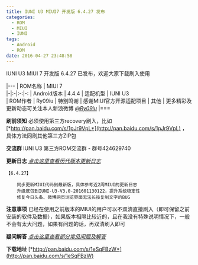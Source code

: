 ```yaml
---
title: IUNI U3 MIUI7 开发版 6.4.27 发布
categories:
  - ROM
  - MIUI
  - IUNI
tags:
  - Android
  - ROM
date: 2016-04-27 23:48:58
---
```

IUNI U3 MIUI 7 开发版 6.4.27 已发布，欢迎大家下载刷入使用

|---
| ROM名称 | MIUI 7   
|-|:-|:-:|-:
| Android版本 | 4.4.4 
| 适配机型 | IUNI U3   
| ROM作者 | Ry09iu
| 特别鸣谢 | 感谢MIUI官方开源适配项目
| 其他 | 更多精彩及更新动态可关注本人新浪微博 [*@Ry09iu*](http://weibo.com/zuhdroid)
|===

<!-- more -->
**刷前须知**
必须使用第三方recovery刷入，比如 [*http://pan.baidu.com/s/1pJr9VpL*](http://pan.baidu.com/s/1pJr9VpL) ，具体方法同刷其他第三方ZIP包

**交流群**
IUNI U3 第三方ROM交流群 - 群号424629740

**更新日志** 
[*点击这里查看历代版本更新日志*](http://ry09iu.github.io/rom/miui/iuni/2016/04/19/iuni-u3-miui-changelog.html)

```
【6.4.27】

    同步更新MIUI代码到最新版，具体参考近2周MIUI的更新日志
    升级底包到IUNI-U3-V3.0-201601130122，提升系统稳定性
    修复今日头条、微博网页浏览界面无法长按复制文字的BUG

```

**注意事项** 
已经在使用之前版本的MIUI的用户可以不双清直接刷入（即可保留之前安装的软件及数据），如果版本相隔比较近的，且在我没有特殊说明情况下，一般不会有太大问题，如果有问题的话，再双清刷入即可

**疑问解答** 
[*点击这里查看部分常见问题及解答*](http://ry09iu.github.io/rom/miui/iuni/2016/04/19/iuni-u3-miui-info.html)

**下载地址** 
[*http://pan.baidu.com/s/1eSqFBzW*](http://pan.baidu.com/s/1eSqFBzW)



